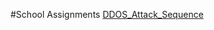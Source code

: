 #School Assignments
[DDOS_Attack_Sequence](https://github.com/vanbruntj/vanbruntj.github.io/blob/main/DDOS_Attack_Sequence.md)
